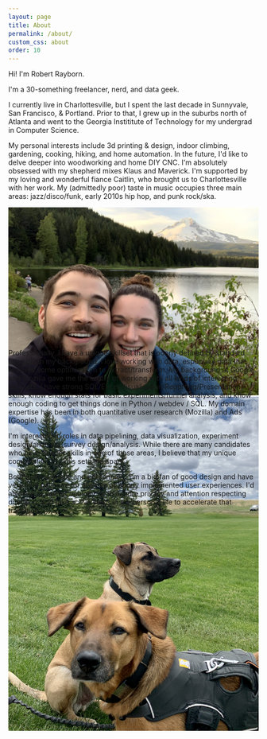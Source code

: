 ```yaml
---
layout: page
title: About
permalink: /about/
custom_css: about
order: 10
---
```




Hi! I'm Robert Rayborn.

I'm a 30-something freelancer, nerd, and data geek.

I currently live in Charlottesville, but I spent the last decade in Sunnyvale, San Francisco, & Portland. Prior to that, I grew up in the suburbs north of Atlanta and went to the Georgia Instititute of Technology for my undergrad in Computer Science.

My personal interests include 3d printing & design, indoor climbing, gardening, cooking, hiking, and home automation. In the future, I'd like to delve deeper into woodworking and home DIY CNC. I'm absolutely obsessed with my shepherd mixes Klaus and Maverick. I'm supported by my loving and wonderful fiance Caitlin, who brought us to Charlottesville with her work. My (admittedly poor) taste in music occupies three main areas: jazz/disco/funk, early 2010s hip hop, and punk rock/ska.

<div class="flexrow" style="max-height: 270px;margin-bottom: 10px;">
  <div class="flexcol">
    <img src="/assets/images/robAndCaitlin.jpg" alt="Rob & Caitlin" class="inline-img" />
  </div>
  <div class="flexcol">
    <img src="/assets/images/doggos.jpg" alt="Klaus & Mav" class="inline-img" />
  </div>
</div>

Professionally, I have a unique skillset that is poorly defined by standard titles given my background. I love working with data, especially data that requires some optimization to extract/transform. My background at Google and Mozilla gave me the luxury of working with all kinds of interesting datasets. I have strong SQL/Excel/Visualisation/Reporting/Presentation skills, know enough stats for basic experiments/funnel analysis, and know enough coding to get things done in Python / webdev / SQL. My domain expertise has been in both quantitative user research (Mozilla) and Ads (Google).

I'm interested in roles in data pipelining, data visualization, experiment design/analysis, survey design/analysis. While there are many candidates who have deeper skills in one of these areas, I believe that my unique combination of skills sets me apart.

Both professionally and personnally, I'm a big fan of good design and have very little patience for abusive or poorly implemented user experiences. I'd also like to see technology go in a more privacy and attention respecting direction, and take active steps in my personal life to accelerate that transition.

